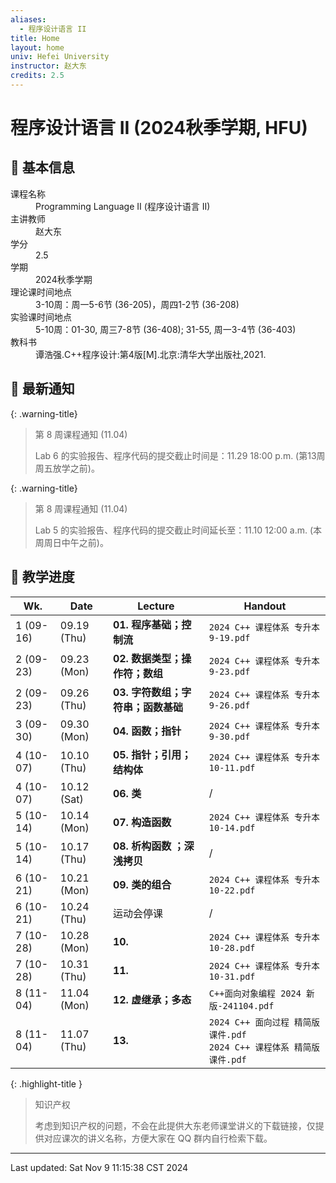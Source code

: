 ```yaml
---
aliases:
  - 程序设计语言 II
title: Home
layout: home
univ: Hefei University
instructor: 赵大东
credits: 2.5
---
```


# 程序设计语言 II (2024秋季学期, HFU)

## 🏫 基本信息

<dl>
  <dt>课程名称</dt>
  <dd>Programming Language II (程序设计语言 II)</dd>
  <dt>主讲教师</dt>
  <dd>赵大东</dd>
  <dt>学分</dt>
  <dd>2.5</dd>
  <dt>学期</dt>
  <dd>2024秋季学期</dd>
  <dt>理论课时间地点</dt>
  <dd>3-10周：周一5-6节 (36-205)，周四1-2节 (36-208)</dd>
  <dt>实验课时间地点</dt>
  <dd>5-10周：01-30, 周三7-8节 (36-408); 31-55, 周一3-4节 (36-403)</dd>
  <dt>教科书</dt>
  <dd>谭浩强.C++程序设计:第4版[M].北京:清华大学出版社,2021.</dd>
</dl>

## 🔔 最新通知

{: .warning-title}
> 第 8 周课程通知 (11.04)
> 
> Lab 6 的实验报告、程序代码的提交截止时间是：11.29 18:00 p.m. (第13周周五放学之前)。

{: .warning-title}
> 第 8 周课程通知 (11.04)
> 
> Lab 5 的实验报告、程序代码的提交截止时间延长至：11.10 12:00 a.m. (本周周日中午之前)。

## 📅 教学进度

| Wk.       | Date        | Lecture               | Handout                                                |
| --------- | ----------- | --------------------- | ------------------------------------------------------ |
| 1 (09-16) | 09.19 (Thu) | **01. 程序基础；控制流**      | `2024 C++ 课程体系 专升本9-19.pdf`                            |
| 2 (09-23) | 09.23 (Mon) | **02. 数据类型；操作符；数组**   | `2024 C++ 课程体系 专升本9-23.pdf`                            |
| 2 (09-23) | 09.26 (Thu) | **03. 字符数组；字符串；函数基础** | `2024 C++ 课程体系 专升本9-26.pdf`                            |
| 3 (09-30) | 09.30 (Mon) | **04. 函数；指针**         | `2024 C++ 课程体系 专升本9-30.pdf`                            |
| 4 (10-07) | 10.10 (Thu) | **05. 指针；引用；结构体**     | `2024 C++ 课程体系 专升本10-11.pdf`                           |
| 4 (10-07) | 10.12 (Sat) | **06. 类**             | /                                                      |
| 5 (10-14) | 10.14 (Mon) | **07. 构造函数**          | `2024 C++ 课程体系 专升本10-14.pdf`                           |
| 5 (10-14) | 10.17 (Thu) | **08. 析构函数 ；深浅拷贝**    | /                                                      |
| 6 (10-21) | 10.21 (Mon) | **09. 类的组合**          | `2024 C++ 课程体系 专升本10-22.pdf`                           |
| 6 (10-21) | 10.24 (Thu) | 运动会停课                 | /                                                      |
| 7 (10-28) | 10.28 (Mon) | **10.**               | `2024 C++ 课程体系 专升本10-28.pdf`                           |
| 7 (10-28) | 10.31 (Thu) | **11.**               | `2024 C++ 课程体系 专升本10-31.pdf`                           |
| 8 (11-04) | 11.04 (Mon) | **12. 虚继承；多态**        | `C++面向对象编程 2024 新版-241104.pdf`                         |
| 8 (11-04) | 11.07 (Thu) | **13.**               | `2024 C++ 面向过程 精简版课件.pdf`<br>`2024 C++ 课程体系 精简版课件.pdf` |

{: .highlight-title }
> 知识产权
> 
> 考虑到知识产权的问题，不会在此提供大东老师课堂讲义的下载链接，仅提供对应课次的讲义名称，方便大家在 QQ 群内自行检索下载。

---

Last updated: Sat Nov  9 11:15:38 CST 2024




